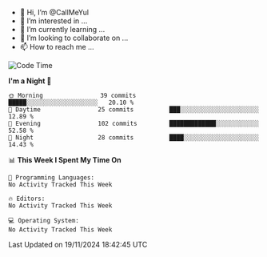 - 👋 Hi, I’m @CallMeYul
- 👀 I’m interested in ...
- 🌱 I’m currently learning ...
- 💞️ I’m looking to collaborate on ...
- 📫 How to reach me ...

<!---
CallMeYul/CallMeYul is a ✨ special ✨ repository because its `README.md` (this file) appears on your GitHub profile.
You can click the Preview link to take a look at your changes.
--->

<!--START_SECTION:waka-->
![Code Time](http://img.shields.io/badge/Code%20Time-43%20hrs%207%20mins-blue)

**I'm a Night 🦉** 

```text
🌞 Morning                39 commits          █████░░░░░░░░░░░░░░░░░░░░   20.10 % 
🌆 Daytime                25 commits          ███░░░░░░░░░░░░░░░░░░░░░░   12.89 % 
🌃 Evening                102 commits         █████████████░░░░░░░░░░░░   52.58 % 
🌙 Night                  28 commits          ████░░░░░░░░░░░░░░░░░░░░░   14.43 % 
```


📊 **This Week I Spent My Time On** 

```text
💬 Programming Languages: 
No Activity Tracked This Week

🔥 Editors: 
No Activity Tracked This Week

💻 Operating System: 
No Activity Tracked This Week
```


 Last Updated on 19/11/2024 18:42:45 UTC
<!--END_SECTION:waka-->
